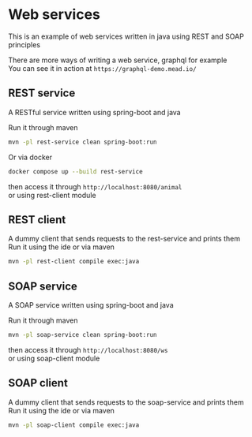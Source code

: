 # Web services

This is an example of web services written in java using REST and SOAP principles

There are more ways of writing a web service, graphql for example  
You can see it in action at `https://graphql-demo.mead.io/`

## REST service

A RESTful service written using spring-boot and java

Run it through maven

```bash
mvn -pl rest-service clean spring-boot:run
```

Or via docker

```bash
docker compose up --build rest-service
```

then access it through `http://localhost:8080/animal`  
or using rest-client module

## REST client

A dummy client that sends requests to the rest-service and prints them  
Run it using the ide or via maven

```bash
mvn -pl rest-client compile exec:java
```

## SOAP service

A SOAP service written using spring-boot and java

Run it through maven

```bash
mvn -pl soap-service clean spring-boot:run
```

then access it through `http://localhost:8080/ws`  
or using soap-client module

## SOAP client

A dummy client that sends requests to the soap-service and prints them  
Run it using the ide or via maven

```bash
mvn -pl soap-client compile exec:java
```